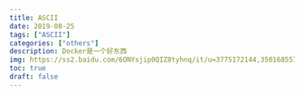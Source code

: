 ```yaml
---
title: ASCII
date: 2019-08-25
tags: ["ASCII"]
categories: ["others"]
description: Docker是一个好东西
img: https://ss2.baidu.com/6ONYsjip0QIZ8tyhnq/it/u=3775172144,3501685571&fm=58&bpow=500&bpoh=416
toc: true
draft: false
---
```



